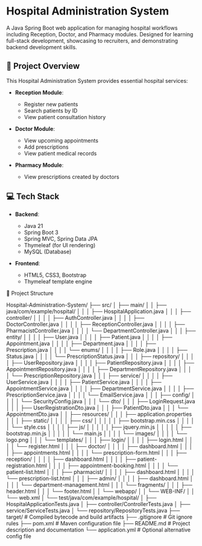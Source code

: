 # Hospital Administration System

A Java Spring Boot web application for managing hospital workflows including Reception, Doctor, and Pharmacy modules. Designed for learning full-stack development, showcasing to recruiters, and demonstrating backend development skills.

## 🏥 Project Overview

This Hospital Administration System provides essential hospital services:

- **Reception Module**:
    - Register new patients
    - Search patients by ID
    - View patient consultation history

- **Doctor Module**:
    - View upcoming appointments
    - Add prescriptions
    - View patient medical records

- **Pharmacy Module**:
    - View prescriptions created by doctors

## 💻 Tech Stack

- **Backend**:
    - Java 21
    - Spring Boot 3
    - Spring MVC, Spring Data JPA
    - Thymeleaf (for UI rendering)
    - MySQL (Database)

- **Frontend**:
    - HTML5, CSS3, Bootstrap
    - Thymeleaf template engine


📁 Project Structure

Hospital-Administration-System/
├── src/
│   ├── main/
│   │   ├── java/com/example/hospital/
│   │   │   ├── HospitalApplication.java
│   │   │   ├── controller/
│   │   │   │   ├── AuthController.java
│   │   │   │   ├── DoctorController.java
│   │   │   │   ├── ReceptionController.java
│   │   │   │   ├── PharmacistController.java
│   │   │   │   └── DepartmentController.java
│   │   │   ├── entity/
│   │   │   │   ├── User.java
│   │   │   │   ├── Patient.java
│   │   │   │   ├── Appointment.java
│   │   │   │   ├── Department.java
│   │   │   │   ├── Prescription.java
│   │   │   │   └── enums/
│   │   │   │       ├── Role.java
│   │   │   │       ├── Status.java
│   │   │   │       └── PrescriptionStatus.java
│   │   │   ├── repository/
│   │   │   │   ├── UserRepository.java
│   │   │   │   ├── PatientRepository.java
│   │   │   │   ├── AppointmentRepository.java
│   │   │   │   ├── DepartmentRepository.java
│   │   │   │   └── PrescriptionRepository.java
│   │   │   ├── service/
│   │   │   │   ├── UserService.java
│   │   │   │   ├── PatientService.java
│   │   │   │   ├── AppointmentService.java
│   │   │   │   ├── DepartmentService.java
│   │   │   │   ├── PrescriptionService.java
│   │   │   │   └── EmailService.java
│   │   │   ├── config/
│   │   │   │   └── SecurityConfig.java
│   │   │   └── dto/
│   │   │       ├── LoginRequest.java
│   │   │       ├── UserRegistrationDto.java
│   │   │       ├── PatientDto.java
│   │   │       └── AppointmentDto.java
│   │   ├── resources/
│   │   │   ├── application.properties
│   │   │   ├── static/
│   │   │   │   ├── css/
│   │   │   │   │   ├── bootstrap.min.css
│   │   │   │   │   └── style.css
│   │   │   │   ├── js/
│   │   │   │   │   ├── jquery.min.js
│   │   │   │   │   ├── bootstrap.min.js
│   │   │   │   │   └── main.js
│   │   │   │   └── images/
│   │   │   │       └── logo.png
│   │   │   └── templates/
│   │   │       ├── login/
│   │   │       │   ├── login.html
│   │   │       │   └── register.html
│   │   │       ├── doctor/
│   │   │       │   ├── dashboard.html
│   │   │       │   ├── appointments.html
│   │   │       │   └── prescription-form.html
│   │   │       ├── reception/
│   │   │       │   ├── dashboard.html
│   │   │       │   ├── patient-registration.html
│   │   │       │   ├── appointment-booking.html
│   │   │       │   └── patient-list.html
│   │   │       ├── pharmacist/
│   │   │       │   ├── dashboard.html
│   │   │       │   └── prescription-list.html
│   │   │       ├── admin/
│   │   │       │   ├── dashboard.html
│   │   │       │   └── department-management.html
│   │   │       └── fragments/
│   │   │           ├── header.html
│   │   │           └── footer.html
│   │   └── webapp/
│   │       └── WEB-INF/
│   │           └── web.xml
│   └── test/java/com/example/hospital/
│       ├── HospitalApplicationTests.java
│       ├── controller/ControllerTests.java
│       ├── service/ServiceTests.java
│       └── repository/RepositoryTests.java
├── target/                 # Compiled bytecode and build artifacts
├── .gitignore              # Git ignore rules
├── pom.xml                 # Maven configuration file
├── README.md               # Project description and documentation
└── application.yml         # Optional alternative config file

